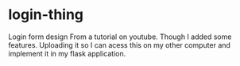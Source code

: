# login-thing
Login form design
From a tutorial on youtube. Though I added some features.
Uploading it so I can acess this on my other computer and implement it in my flask application.
